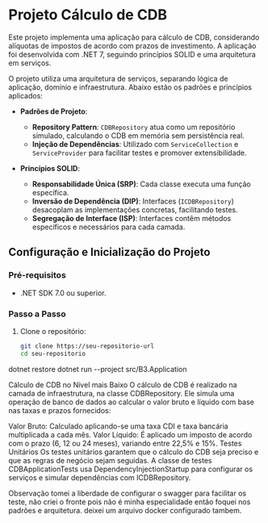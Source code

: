 # Projeto Cálculo de CDB

Este projeto implementa uma aplicação para cálculo de CDB, considerando alíquotas de impostos de acordo com prazos de investimento. A aplicação foi desenvolvida com .NET 7, seguindo princípios SOLID e uma arquitetura em serviços.

O projeto utiliza uma arquitetura de serviços, separando lógica de aplicação, domínio e infraestrutura. Abaixo estão os padrões e princípios aplicados:

- **Padrões de Projeto**: 
  - **Repository Pattern**: `CDBRepository` atua como um repositório simulado, calculando o CDB em memória sem persistência real.
  - **Injeção de Dependências**: Utilizado com `ServiceCollection` e `ServiceProvider` para facilitar testes e promover extensibilidade.

- **Princípios SOLID**:
  - **Responsabilidade Única (SRP)**: Cada classe executa uma função específica.
  - **Inversão de Dependência (DIP)**: Interfaces (`ICDBRepository`) desacoplam as implementações concretas, facilitando testes.
  - **Segregação de Interface (ISP)**: Interfaces contêm métodos específicos e necessários para cada camada.

## Configuração e Inicialização do Projeto

### Pré-requisitos

- .NET SDK 7.0 ou superior.

### Passo a Passo

1. Clone o repositório:
   ```bash
   git clone https://seu-repositorio-url
   cd seu-repositorio
dotnet restore
dotnet run --project src/B3.Application

Cálculo de CDB no Nível mais Baixo
O cálculo de CDB é realizado na camada de infraestrutura, na classe CDBRepository. Ele simula uma operação de banco de dados ao calcular o valor bruto e líquido com base nas taxas e prazos fornecidos:

Valor Bruto: Calculado aplicando-se uma taxa CDI e taxa bancária multiplicada a cada mês.
Valor Líquido: É aplicado um imposto de acordo com o prazo (6, 12 ou 24 meses), variando entre 22,5% e 15%.
Testes Unitários
Os testes unitários garantem que o cálculo do CDB seja preciso e que as regras de negócio sejam seguidas. A classe de testes CDBApplicationTests usa DependencyInjectionStartup para configurar os serviços e simular dependências com ICDBRepository.

Observação tomei a liberdade de configurar o swagger para facilitar os teste, não criei o fronte pois não é minha especialidade então foquei nos padrões e arquitetura.
deixei um arquivo docker configurado tambem. 
